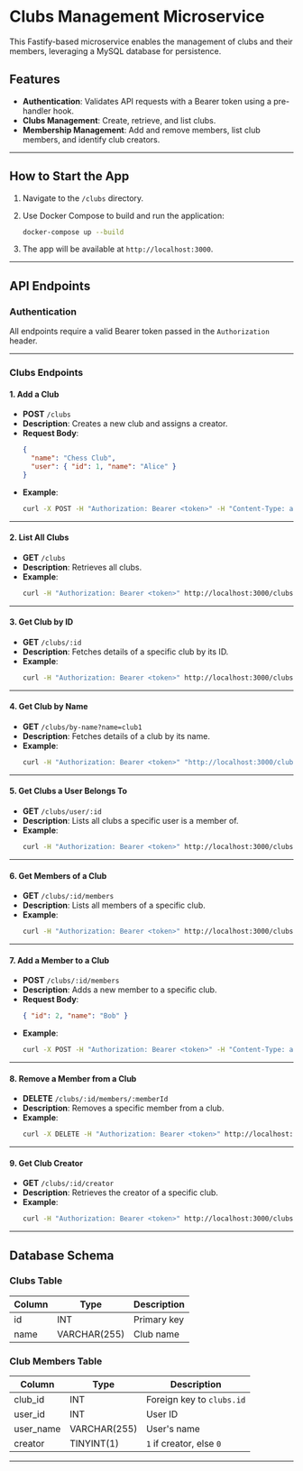 # Clubs Management Microservice

This Fastify-based microservice enables the management of clubs and their members, leveraging a MySQL database for persistence.

## Features

- **Authentication**: Validates API requests with a Bearer token using a pre-handler hook.
- **Clubs Management**: Create, retrieve, and list clubs.
- **Membership Management**: Add and remove members, list club members, and identify club creators.

---

## How to Start the App

1. Navigate to the `/clubs` directory.
2. Use Docker Compose to build and run the application:

   ```bash
   docker-compose up --build
   ```

3. The app will be available at `http://localhost:3000`.

---

## API Endpoints

### Authentication

All endpoints require a valid Bearer token passed in the `Authorization` header.

---

### Clubs Endpoints

#### 1. Add a Club

- **POST** `/clubs`
- **Description**: Creates a new club and assigns a creator.
- **Request Body**:
  ```json
  {
    "name": "Chess Club",
    "user": { "id": 1, "name": "Alice" }
  }
  ```
- **Example**:
  ```bash
  curl -X POST -H "Authorization: Bearer <token>" -H "Content-Type: application/json" -d '{"name": "Chess Club", "user": {"id": 1, "name": "Alice"}}' http://localhost:3000/clubs
  ```

---

#### 2. List All Clubs

- **GET** `/clubs`
- **Description**: Retrieves all clubs.
- **Example**:
  ```bash
  curl -H "Authorization: Bearer <token>" http://localhost:3000/clubs
  ```

---

#### 3. Get Club by ID

- **GET** `/clubs/:id`
- **Description**: Fetches details of a specific club by its ID.
- **Example**:
  ```bash
  curl -H "Authorization: Bearer <token>" http://localhost:3000/clubs/1
  ```

---

#### 4. Get Club by Name

- **GET** `/clubs/by-name?name=club1`
- **Description**: Fetches details of a club by its name.
- **Example**:
  ```bash
  curl -H "Authorization: Bearer <token>" "http://localhost:3000/clubs/by-name?name=Chess%20Club"
  ```

---

#### 5. Get Clubs a User Belongs To

- **GET** `/clubs/user/:id`
- **Description**: Lists all clubs a specific user is a member of.
- **Example**:
  ```bash
  curl -H "Authorization: Bearer <token>" http://localhost:3000/clubs/user/1
  ```

---

#### 6. Get Members of a Club

- **GET** `/clubs/:id/members`
- **Description**: Lists all members of a specific club.
- **Example**:
  ```bash
  curl -H "Authorization: Bearer <token>" http://localhost:3000/clubs/1/members
  ```

---

#### 7. Add a Member to a Club

- **POST** `/clubs/:id/members`
- **Description**: Adds a new member to a specific club.
- **Request Body**:
  ```json
  { "id": 2, "name": "Bob" }
  ```
- **Example**:
  ```bash
  curl -X POST -H "Authorization: Bearer <token>" -H "Content-Type: application/json" -d '{"id": 2, "name": "Bob"}' http://localhost:3000/clubs/1/members
  ```

---

#### 8. Remove a Member from a Club

- **DELETE** `/clubs/:id/members/:memberId`
- **Description**: Removes a specific member from a club.
- **Example**:
  ```bash
  curl -X DELETE -H "Authorization: Bearer <token>" http://localhost:3000/clubs/1/members/2
  ```

---

#### 9. Get Club Creator

- **GET** `/clubs/:id/creator`
- **Description**: Retrieves the creator of a specific club.
- **Example**:
  ```bash
  curl -H "Authorization: Bearer <token>" http://localhost:3000/clubs/1/creator
  ```

---

## Database Schema

### Clubs Table

| Column | Type         | Description |
| ------ | ------------ | ----------- |
| id     | INT          | Primary key |
| name   | VARCHAR(255) | Club name   |

### Club Members Table

| Column    | Type         | Description               |
| --------- | ------------ | ------------------------- |
| club_id   | INT          | Foreign key to `clubs.id` |
| user_id   | INT          | User ID                   |
| user_name | VARCHAR(255) | User's name               |
| creator   | TINYINT(1)   | `1` if creator, else `0`  |

---
